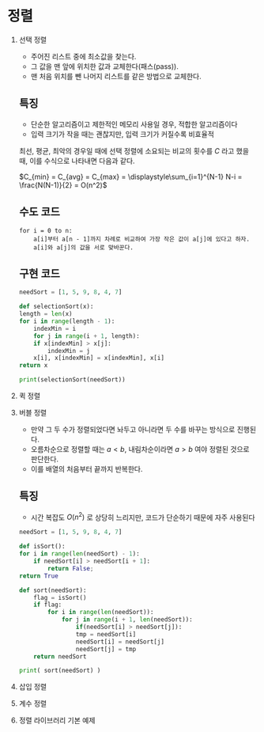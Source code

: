 # 정렬

1. 선택 정렬
    - 주어진 리스트 중에 최소값을 찾는다.
    - 그 값을 맨 앞에 위치한 값과 교체한다(패스(pass)).
    - 맨 처음 위치를 뺀 나머지 리스트를 같은 방법으로 교체한다.

    ## 특징
    - 단순한 알고리즘이고 제한적인 메모리 사용일 경우, 적합한 알고리즘이다
    - 입력 크기가 작을 때는 괜찮지만, 입력 크기가 커질수록 비효율적
    
    최선, 평균, 최악의 경우일 때에 선택 정렬에 소요되는 비교의 횟수를 $C$ 라고 했을 때, 이를 수식으로 나타내면 다음과 같다.

    $C_{min} = C_{avg} = C_{max} = \displaystyle\sum_{i=1}^{N-1} N-i = \frac{N(N-1)}{2} = O(n^2)$

    ## 수도 코드
    ```
    for i = 0 to n:
        a[i]부터 a[n - 1]까지 차례로 비교하여 가장 작은 값이 a[j]에 있다고 하자.
        a[i]와 a[j]의 값을 서로 맞바꾼다.
    ```

    ## 구현 코드
    ```python
    needSort = [1, 5, 9, 8, 4, 7]

    def selectionSort(x):
    length = len(x)
    for i in range(length - 1):
        indexMin = i
        for j in range(i + 1, length):
        if x[indexMin] > x[j]:
            indexMin = j
        x[i], x[indexMin] = x[indexMin], x[i]
    return x

    print(selectionSort(needSort))
    ```

2. 퀵 정렬


3. 버블 정렬
    - 만약 그 두 수가 정렬되었다면 놔두고 아니라면 두 수를 바꾸는 방식으로 진행된다.
    - 오름차순으로 정렬할 때는 $a < b$, 내림차순이라면 $a > b$ 여야 정렬된 것으로 판단한다.
    - 이를 배열의 처음부터 끝까지 반복한다.
    
    ## 특징
    - 시간 복잡도 $O(n^{2})$ 로 상당히 느리지만, 코드가 단순하기 때문에 자주 사용된다

    ```python
    needSort = [1, 5, 9, 8, 4, 7]

    def isSort():
    for i in range(len(needSort) - 1):
        if needSort[i] > needSort[i + 1]:
            return False;
    return True

    def sort(needSort):
        flag = isSort()
        if flag:
            for i in range(len(needSort)):
                for j in range(i + 1, len(needSort)):
                    if(needSort[i] > needSort[j]):
                    tmp = needSort[i]
                    needSort[i] = needSort[j]
                    needSort[j] = tmp
        return needSort

    print( sort(needSort) )
    ```

4. 삽입 정렬
5. 계수 정렬
6. 정렬 라이브러리 기본 예제